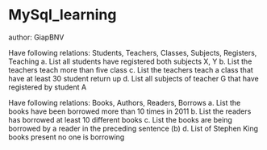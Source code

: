# MySql_learning
author: GiapBNV

Have following relations: Students, Teachers, Classes, Subjects, Registers, Teaching
a. List all students have registered both subjects X, Y
b. List the teachers teach more than five class
c. List the teachers teach a class that have at least 30 student return up
d. List all subjects of teacher G that have registered by student A

Have following relations: Books, Authors, Readers, Borrows
a. List the books have been borrowed more than 10 times in 2011
b. List the readers has borrowed at least 10 different books
c. List the books are being borrowed by a reader in the preceding sentence (b)
d. List of Stephen King books present no one is borrowing

